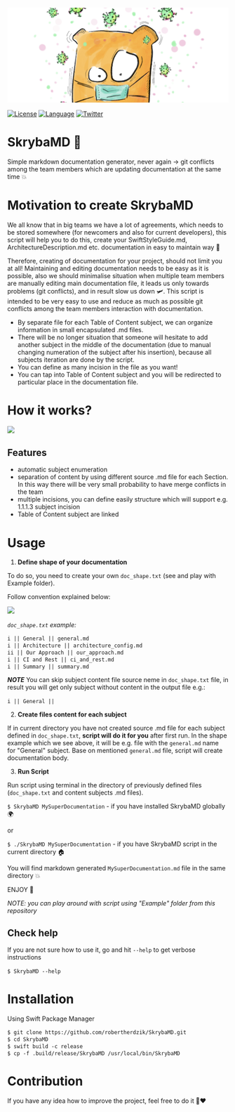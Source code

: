 <p align="center">
<img src ="./ReadmeAssets/skrybaMD.png"/>
</p>

[![License](https://img.shields.io/cocoapods/l/BadgeSwift.svg?style=flat)](/LICENSE)
[![Language](http://img.shields.io/badge/language-swift-brightgreen.svg?style=flat)](https://developer.apple.com/swift)
[![Twitter](https://img.shields.io/twitter/follow/Roherdzik.svg?style=social&label=Follow)](https://twitter.com/Roherdzik)

# SkrybaMD 📝
Simple markdown documentation generator, never again -> git conflicts among the team members which are updating documentation at the same time 💥

# Motivation to create SkrybaMD

We all know that in big teams we have a lot of agreements, which needs to be stored somewhere (for newcomers and also for current developers), this script will help you to do this, create your SwiftStyleGuide.md, ArchitectureDescription.md etc. documentation in easy to maintain way 🚀

Therefore, creating of documentation for your project, should not limit you at all! Maintaining and editing documentation needs to be easy as it is possible, also we should minimalise situation when multiple team members are manually editing main documentation file, it leads us only towards problems (git conflicts), and in result slow us down 🛩.
This script is intended to be very easy to use and reduce as much as possible git conflicts among the team members interaction with documentation.
- By separate file for each Table of Content subject, we can organize information in small encapsulated .md files.
- There will be no longer situation that someone will hesitate to add another subject in the middle of the documentation (due to manual changing numeration of the subject after his insertion), because all subjects iteration are done by the script.
- You can define as many incision in the file as you want!
- You can tap into Table of Content subject and you will be redirected to particular place in the documentation file.

# How it works? 

![](./ReadmeAssets/SkrybaMD_flow.png)

## Features
- automatic subject enumeration
- separation of content by using different source .md file for each Section. In this way there will be very small probability to have merge conflicts in the team
- multiple incisions, you can define easily structure which will support e.g. 1.1.1.3 subject incision
- Table of Content subject are linked 

# Usage

1. **Define shape of your documentation**

To do so, you need to create your own `doc_shape.txt` (see and play with Example folder).

Follow convention explained below:

![](./ReadmeAssets/shape_structure.png)

_`doc_shape.txt` example:_

```
i || General || general.md
i || Architecture || architecture_config.md
ii || Our Approach || our_approach.md
i || CI and Rest || ci_and_rest.md
i || Summary || summary.md
```

***NOTE*** You can skip subject content file source neme in `doc_shape.txt` file, in result you will get only subject without content in the output file e.g.:

`i || General ||`


2. **Create files content for each subject**

If in current directory you have not created source .md file for each subject defined in  `doc_shape.txt`, **script will do it for you** after first run.
In the shape example which we see above, it will be e.g. file with the `general.md` name for "General" subject. Base on mentioned `general.md` file, script will create documentation body.

3. **Run Script**

Run script using terminal in the directory of previously defined files (`doc_shape.txt` and content subjects .md files). 

`$ SkrybaMD MySuperDocumentation`  - if you have installed SkrybaMD globally 🌍

or

`$ ./SkrybaMD MySuperDocumentation` - if you have SkrybaMD script in the current directory 🏠

You will find markdown generated `MySuperDocumentation.md` file in the same directory 💥

ENJOY 🙌

_NOTE: you can play around with script using "Example" folder from this repository_

## Check help

If you are not sure how to use it, go and hit `--help` to get verbose instructions

`$ SkrybaMD --help`

# Installation

Using Swift Package Manager
```
$ git clone https://github.com/robertherdzik/SkrybaMD.git
$ cd SkrybaMD
$ swift build -c release
$ cp -f .build/release/SkrybaMD /usr/local/bin/SkrybaMD
```

# Contribution

If you have any idea how to improve the project, feel free to do it 🙌❤️

